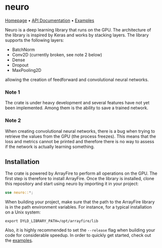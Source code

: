 # neuro 
[Homepage](https://srenevey.github.io/neuro) • [API Documentation](https://srenevey.github.io/neuro/api) • [Examples](https://srenevey.github.io/neuro/examples)

Neuro is a deep learning library that runs on the GPU. The architecture of the library is inspired by Keras and works by stacking layers. The library supports the following layers:

* BatchNorm
* Conv2D (currently broken, see note 2 below)
* Dense
* Dropout
* MaxPooling2D

allowing the creation of feedforward and convolutional neural networks.

### Note 1
The crate is under heavy development and several features have not yet been implemented. Among them is the ability to save a trained network.

### Note 2
When creating convolutional neural networks, there is a bug when trying to retrieve the values from the GPU (the process freezes). This means that the loss and metrics cannot be printed and therefore there is no way to assess if the network is actually learning something.

## Installation
The crate is powered by ArrayFire to perform all operations on the GPU. The first step is therefore to install ArrayFire. Once the library is installed, clone this repository and start using neuro by importing it in your project:
```rust
use neuro::*;
```
When building your project, make sure that the path to the ArrayFire library is in the path environment variables. For instance, for a typical installation on a Unix system:
```
export DYLD_LIBRARY_PATH=/opt/arrayfire/lib
```
Also, it is highly recommended to set the `--release` flag when building your code for considerable speedup. In order to quickly get started, check out the [examples](https://srenevey.github.io/neuro/examples).

